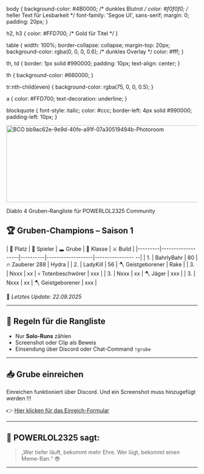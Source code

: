 body {
  background-color: #4B0000; /* dunkles Blutrot */
  color: #f0f0f0; /* heller Text für Lesbarkeit */
  font-family: 'Segoe UI', sans-serif;
  margin: 0;
  padding: 20px;
}

h2, h3 {
  color: #FFD700; /* Gold für Titel */
}

table {
  width: 100%;
  border-collapse: collapse;
  margin-top: 20px;
  background-color: rgba(0, 0, 0, 0.6); /* dunkles Overlay */
  color: #fff;
}

th, td {
  border: 1px solid #990000;
  padding: 10px;
  text-align: center;
}

th {
  background-color: #660000;
}

tr:nth-child(even) {
  background-color: rgba(75, 0, 0, 0.5);
}

a {
  color: #FFD700;
  text-decoration: underline;
}

blockquote {
  font-style: italic;
  color: #ccc;
  border-left: 4px solid #990000;
  padding-left: 10px;
}


<img width="800" height="203" alt="BCO bb9ac62e-9e9d-40fe-a91f-07a30519494b-Photoroom" src="https://github.com/user-attachments/assets/2ebc57d3-32a0-4851-88c8-cd3951fcb557" />

Diablo 4 Gruben-Rangliste für POWERLOL2325 Community
## 🏆 Gruben-Champions – Saison 1

| 🥇 Platz | 👤 Spieler        | 🕳️ Grube | 🧙 Klasse         | ⚔️ Build         |
|---------|-------------------|----------|-------------------|----------------   --|
| 1.      | BahrlyBahr        | 80       | 🔥 Zauberer 288    | Hydra              |
| 2.      | LadyKill          | 56       | 🪓 Geistgeborener  | Rake                |
| 3.      | Nxxx              | xx       | 💀 Totenbeschwörer | xxx                |
| 3.      | Nxxx              | xx       | 🪓 Jäger           | xxx                |
| 3.      | Nxxx              | xx       | 🪓 Geistgeborener  | xxx                |

📅 *Letztes Update: 22.09.2025*

---

## 📜 Regeln für die Rangliste
- Nur **Solo-Runs** zählen
- Screenshot oder Clip als Beweis
- Einsendung über Discord oder Chat-Command `!grube`

---

## 📥 Grube einreichen 

Einreichen funktioniert über Discord. Und ein Screenshot muss hinzugefügt werden !!!

👉 [Hier klicken für das Einreich-Formular](https://discord.com/channels/719438860278562886/1419990617873715220)  

---

## 🧠 POWERLOL2325 sagt:
> „Wer tiefer läuft, bekommt mehr Ehre. Wer lügt, bekommt einen Meme-Ban.“ 😎

---



